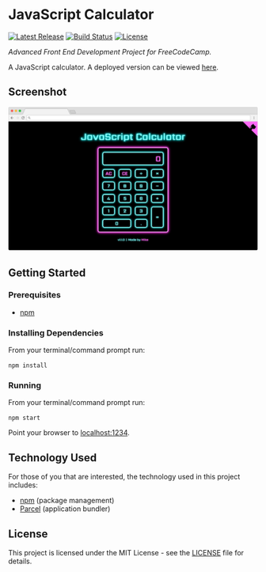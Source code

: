 # JavaScript Calculator

[![Latest Release](https://img.shields.io/github/release/vanillaSlice/JavaScriptCalculator.svg)](https://github.com/vanillaSlice/JavaScriptCalculator/releases/latest)
[![Build Status](https://img.shields.io/travis/vanillaSlice/JavaScriptCalculator/master.svg)](https://travis-ci.org/vanillaSlice/JavaScriptCalculator)
[![License](https://img.shields.io/github/license/vanillaSlice/JavaScriptCalculator.svg)](LICENSE)

*Advanced Front End Development Project for FreeCodeCamp.*

A JavaScript calculator. A deployed version can be viewed [here](https://javascriptcalculator.mikelowe.xyz/).

## Screenshot

![Screenshot](/images/screenshot-2.png)

## Getting Started

### Prerequisites

* [npm](https://www.npmjs.com/)

### Installing Dependencies

From your terminal/command prompt run:

```
npm install
```

### Running

From your terminal/command prompt run:

```
npm start
```

Point your browser to [localhost:1234](http://localhost:1234).

## Technology Used

For those of you that are interested, the technology used in this project includes:

* [npm](https://www.npmjs.com/) (package management)
* [Parcel](https://parceljs.org/) (application bundler)

## License

This project is licensed under the MIT License - see the [LICENSE](LICENSE) file for details.
